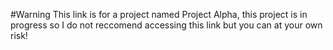 #Warning
This link is for a project named Project Alpha, this project is in progress so I do not reccomend accessing this link but you can at your own risk!
